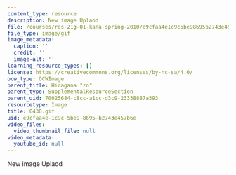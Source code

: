 ```yaml
---
content_type: resource
description: New image Uplaod
file: /courses/res-21g-01-kana-spring-2010/e9cfaa4e1c9c5be98695b2743e457b6e_0430.gif
file_type: image/gif
image_metadata:
  caption: ''
  credit: ''
  image-alt: ''
learning_resource_types: []
license: https://creativecommons.org/licenses/by-nc-sa/4.0/
ocw_type: OCWImage
parent_title: Hiragana "zo"
parent_type: SupplementalResourceSection
parent_uid: 70025684-c8cc-a1cc-d3c9-23338887a393
resourcetype: Image
title: 0430.gif
uid: e9cfaa4e-1c9c-5be9-8695-b2743e457b6e
video_files:
  video_thumbnail_file: null
video_metadata:
  youtube_id: null
---
```

New image Uplaod